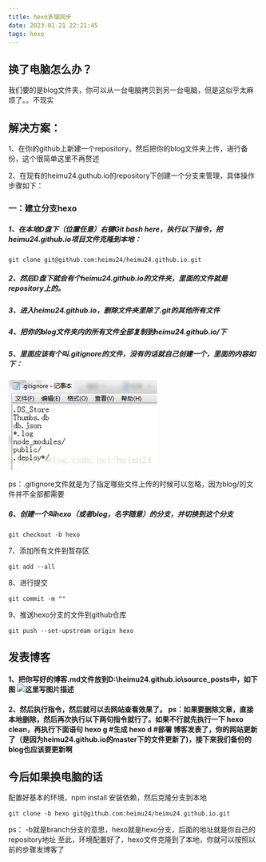 ```yaml
---
title: hexo多端同步
date: 2023-01-21 22:21:45
tags: hexo
---
```


## 换了电脑怎么办？

我们要的是blog文件夹，你可以从一台电脑拷贝到另一台电脑，但是这似乎太麻烦了。。不现实

## 解决方案：

1、在你的github上新建一个repository，然后把你的blog文件夹上传，进行备份，这个很简单这里不再赘述

2、在现有的heimu24.guthub.io的repository下创建一个分支来管理，具体操作步骤如下：

### 一：建立分支hexo
##### 1、在本地D盘下（位置任意）右键Git bash here，执行以下指令，把heimu24.github.io项目文件克隆到本地：

    git clone git@github.com:heimu24/heimu24.github.io.git

##### 2、然后D盘下就会有个heimu24.github.io的文件夹，里面的文件就是repository上的。

##### 3、进入heimu24.github.io，删除文件夹里除了.git的其他所有文件

##### 4、把你的blog文件夹内的所有文件全部复制到heimu24.github.io/下

##### 5、里面应该有个叫.gitignore的文件，没有的话就自己创建一个，里面的内容如下：

![这里写图片描述](../images/上传忽略文件清单.png)



ps：.gitignore文件就是为了指定哪些文件上传的时候可以忽略，因为blog/的文件并不全部都需要

##### 6、创建一个叫hexo（或者blog，名字随意）的分支，并切换到这个分支

```
git checkout -b hexo
```

7、添加所有文件到暂存区

    git add --all

8、进行提交

    git commit -m ""

9、推送hexo分支的文件到github仓库

```
git push --set-upstream origin hexo
```

## 发表博客

#### 1、把你写好的博客.md文件放到D:\heimu24.github.io\source\_posts中，如下图 ![这里写图片描述](https://img-blog.csdn.net/20180725205235761?watermark/2/text/aHR0cHM6Ly9ibG9nLmNzZG4ubmV0L2hlaW11MjQ=/font/5a6L5L2T/fontsize/400/fill/I0JBQkFCMA==/dissolve/70) 

#### 2、然后执行指令，然后就可以去网站查看效果了。 ps：如果要删除文章，直接本地删除，然后再次执行以下两句指令就行了。如果不行就先执行一下 hexo clean，再执行下面语句 hexo g #生成 hexo d #部署 博客发表了，你的网站更新了（是因为heimu24.github.io的master下的文件更新了)，接下来我们备份的blog也应该要更新啊 



## 今后如果换电脑的话

配置好基本的环境，npm install 安装依赖，然后克隆分支到本地

```
git clone -b hexo git@github.com:heimu24/heimu24.github.io.git
```

ps： -b就是branch分支的意思，hexo就是hexo分支，后面的地址就是你自己的repository地址 
 至此，环境配置好了，hexo文件克隆到了本地，你就可以按照以前的步骤发博客了
